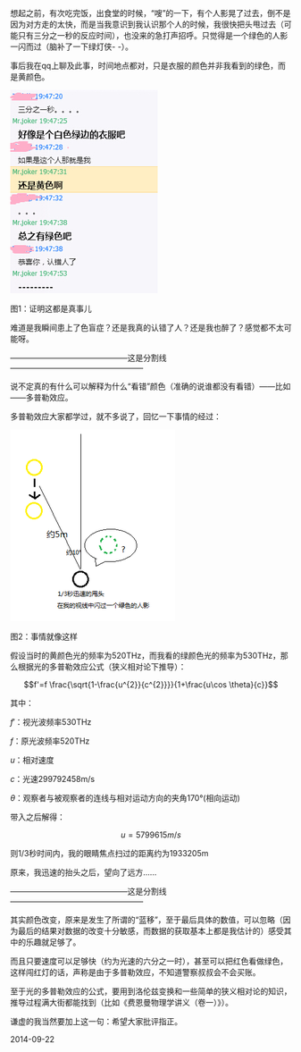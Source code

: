 
想起之前，有次吃完饭，出食堂的时候，“嗖”的一下，有个人影晃了过去，倒不是因为对方走的太快，而是当我意识到我认识那个人的时候，我很快把头甩过去（可能只有三分之一秒的反应时间），也没来的急打声招呼。只觉得是一个绿色的人影一闪而过（脑补了一下绿灯侠- -）。

事后我在qq上聊及此事，时间地点都对，只是衣服的颜色并非我看到的绿色，而是黄颜色。

![](assets/黄色变绿色？/20140922_1.jpg)

图1：证明这都是真事儿

难道是我瞬间患上了色盲症？还是我真的认错了人？还是我也醉了？感觉都不太可能呀。

———————————————这是分割线—————————————————

说不定真的有什么可以解释为什么“看错”颜色（准确的说谁都没有看错）——比如——多普勒效应。

多普勒效应大家都学过，就不多说了，回忆一下事情的经过：

![](assets/黄色变绿色？/20140922_2.png)

图2：事情就像这样

假设当时的黄颜色光的频率为520THz，而我看的绿颜色光的频率为530THz，那么根据光的多普勒效应公式（狭义相对论下推导）：

$$f'=f \frac{\sqrt{1-\frac{u^{2}}{c^{2}}}}{1+\frac{u\cos \theta}{c}}$$

其中：

$f'$：视光波频率530THz

$f$：原光波频率520THz

$u$：相对速度

$c$：光速299792458m/s

$\theta$：观察者与被观察者的连线与相对运动方向的夹角170°(相向运动)

带入之后解得：

$$u=5799615m/s$$

则1/3秒时间内，我的眼睛焦点扫过的距离约为1933205m

原来，我迅速的抬头之后，望向了远方……

———————————————这是分割线—————————————————

其实颜色改变，原来是发生了所谓的“蓝移”，至于最后具体的数值，可以忽略（因为最后的结果对数据的改变十分敏感，而数据的获取基本上都是我估计的）感受其中的乐趣就足够了。

而且只要速度可以足够快（约为光速的六分之一时），甚至可以把红色看做绿色，这样闯红灯的话，声称是由于多普勒效应，不知道警察叔叔会不会买账。

至于光的多普勒效应的公式，要用到洛伦兹变换和一些简单的狭义相对论的知识，推导过程满大街都能找到（比如《费恩曼物理学讲义（卷一）》）。

谦虚的我当然要加上这一句：希望大家批评指正。

2014-09-22
